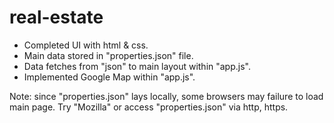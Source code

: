 # real-estate

- Completed UI with html & css.
- Main data stored in "properties.json" file.
- Data fetches from "json" to main layout within "app.js".
- Implemented Google Map within "app.js".

Note: since "properties.json" lays locally, some browsers may failure to load main page. Try "Mozilla" or access "properties.json" via http, https.

